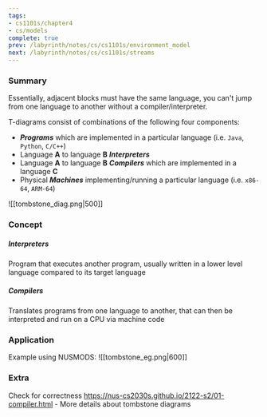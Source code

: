 ```yaml
---
tags:
- cs1101s/chapter4
- cs/models
complete: true
prev: /labyrinth/notes/cs/cs1101s/environment_model
next: /labyrinth/notes/cs/cs1101s/streams
---
```

   
### Summary
Essentially, adjacent blocks must have the same language, you can't jump from one language to another without a compiler/interpreter.

T-diagrams consist of combinations of the following four components:
- **_Programs_** which are implemented in a particular language (i.e. `Java`, `Python`, `C/C++`)
- Language **A** to language **B** **_Interpreters_**
- Language **A** to language **B** **_Compilers_** which are implemented in a language **C**
- Physical **_Machines_** implementing/running a particular language (i.e. `x86-64`, `ARM-64`)

![[tombstone_diag.png|500]]
### Concept
##### Interpreters
Program that executes another program, usually written in a lower level language compared to its target language
##### Compilers
Translates programs from one language to another, that can then be interpreted and run on a CPU via machine code

### Application
Example using NUSMODS:
![[tombstone_eg.png|600]]
### Extra
Check for correctness
https://nus-cs2030s.github.io/2122-s2/01-compiler.html - More details about tombstone diagrams